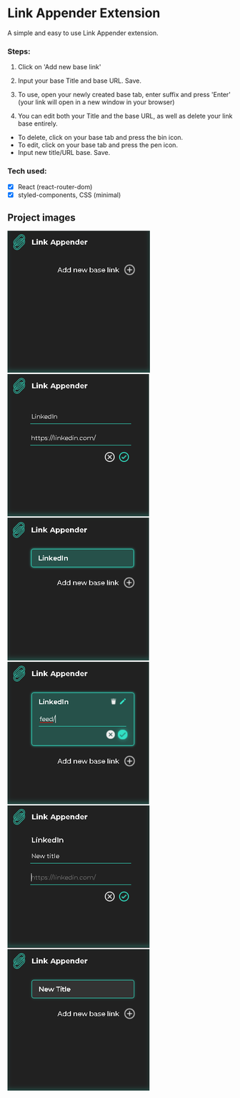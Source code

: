# Link Appender Extension

A simple and easy to use Link Appender extension. 

### Steps:

1. Click on 'Add new base link'

2. Input your base Title and base URL. Save.

3. To use, open your newly created base tab, enter suffix and press 'Enter' (your link will open in a new window in your browser)

4. You can edit both your Title and the base URL, as well as delete your link base entirely. 
 - To delete, click on your base tab and press the bin icon. 
 - To edit, click on your base tab and press the pen icon.
  - Input new title/URL base. Save. 

### Tech used: 

- [x] React (react-router-dom)
- [x] styled-components, CSS (minimal)

## Project images 

![image1](./src/media/project-images/Untitled1.png)
![image2](./src/media/project-images/Untitled2.png)
![image3](./src/media/project-images/Untitled3.png)
![image4](./src/media/project-images/Untitled4.png)
![image5](./src/media/project-images/Untitled5.png)
![image6](./src/media/project-images/Untitled6.png)
